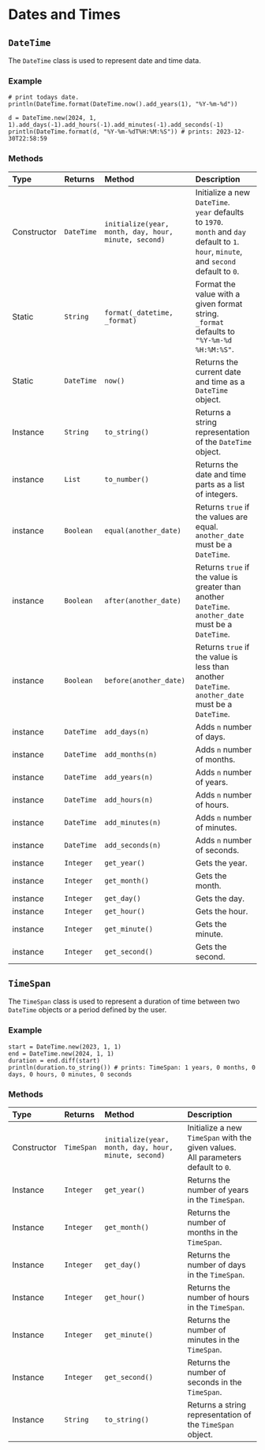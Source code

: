 # Dates and Times

## `DateTime`

The `DateTime` class is used to represent date and time data.

### Example

```kiwi
# print todays date.
println(DateTime.format(DateTime.now().add_years(1), "%Y-%m-%d"))

d = DateTime.new(2024, 1, 1).add_days(-1).add_hours(-1).add_minutes(-1).add_seconds(-1)
println(DateTime.format(d, "%Y-%m-%dT%H:%M:%S")) # prints: 2023-12-30T22:58:59
```

### Methods
| Type | Returns | Method | Description |
| :--- | :--- | :--- | :--- |
| Constructor | `DateTime` | `initialize(year, month, day, hour, minute, second)` | Initialize a new `DateTime`. <br>`year` defaults to `1970`. <br>`month` and `day` default to `1`. <br>`hour`, `minute`, and `second` default to `0`.|
| Static | `String` | `format(_datetime, _format)` | Format the value with a given format string. <br>`_format` defaults to `"%Y-%m-%d %H:%M:%S"`. |
| Static | `DateTime` | `now()` | Returns the current date and time as a `DateTime` object. |
| Instance | `String` | `to_string()` | Returns a string representation of the `DateTime` object. |
| instance | `List` | `to_number()` | Returns the date and time parts as a list of integers. |
| instance | `Boolean` | `equal(another_date)` | Returns `true` if the values are equal.<br>`another_date` must be a `DateTime`. |
| instance | `Boolean` | `after(another_date)` | Returns `true` if the value is greater than another `DateTime`.<br>`another_date` must be a `DateTime`. |
| instance | `Boolean` | `before(another_date)` | Returns `true` if the value is less than another `DateTime`.<br>`another_date` must be a `DateTime`. |
| instance | `DateTime` | `add_days(n)` | Adds `n` number of days. |
| instance | `DateTime` | `add_months(n)` | Adds `n` number of months. |
| instance | `DateTime` | `add_years(n)` | Adds `n` number of years. |
| instance | `DateTime` | `add_hours(n)` | Adds `n` number of hours. |
| instance | `DateTime` | `add_minutes(n)` | Adds `n` number of minutes. |
| instance | `DateTime` | `add_seconds(n)` | Adds `n` number of seconds. |
| instance | `Integer` | `get_year()` | Gets the year. |
| instance | `Integer` | `get_month()` | Gets the month. |
| instance | `Integer` | `get_day()` | Gets the day. |
| instance | `Integer` | `get_hour()` | Gets the hour. |
| instance | `Integer` | `get_minute()` | Gets the minute. |
| instance | `Integer` | `get_second()` | Gets the second. |

## `TimeSpan`

The `TimeSpan` class is used to represent a duration of time between two `DateTime` objects or a period defined by the user.

### Example

```kiwi
start = DateTime.new(2023, 1, 1)
end = DateTime.new(2024, 1, 1)
duration = end.diff(start)
println(duration.to_string()) # prints: TimeSpan: 1 years, 0 months, 0 days, 0 hours, 0 minutes, 0 seconds
```

### Methods
| Type | Returns | Method | Description |
| :--- | :--- | :--- | :--- |
| Constructor | `TimeSpan` | `initialize(year, month, day, hour, minute, second)` | Initialize a new `TimeSpan` with the given values. <br> All parameters default to `0`. |
| Instance | `Integer` | `get_year()` | Returns the number of years in the `TimeSpan`. |
| Instance | `Integer` | `get_month()` | Returns the number of months in the `TimeSpan`. |
| Instance | `Integer` | `get_day()` | Returns the number of days in the `TimeSpan`. |
| Instance | `Integer` | `get_hour()` | Returns the number of hours in the `TimeSpan`. |
| Instance | `Integer` | `get_minute()` | Returns the number of minutes in the `TimeSpan`. |
| Instance | `Integer` | `get_second()` | Returns the number of seconds in the `TimeSpan`. |
| Instance | `String` | `to_string()` | Returns a string representation of the `TimeSpan` object. |
